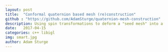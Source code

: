```yaml
---
layout: post
title:  "Conformal quaternion based mesh (re)construction"
github : "https://github.com/AdamSturge/quaternion-mesh-construction"
description: Using spin transformations to deform a "seed mesh" into a target mesh. Run while listening to "I'll make a man out of you" from the Mulan soundtrack for added fun.
date:   2017-04-15
categories: c++ libigl
img: smart.jpg
author: Adam Sturge
---
```


